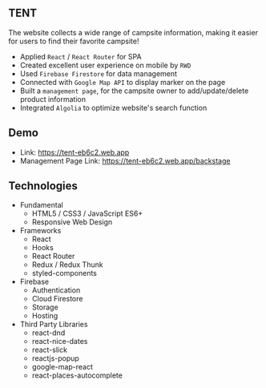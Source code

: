 ## TENT

The website collects a wide range of campsite information, making it easier for users to find their favorite campsite!

- Applied `React` / `React Router` for SPA
- Created excellent user experience on mobile by `RWD`
- Used `Firebase Firestore` for data management
- Connected with `Google Map API` to display marker on the page
- Built a `management page`, for the campsite owner to add/update/delete product information
- Integrated `Algolia` to optimize website's search function


## Demo

- Link: https://tent-eb6c2.web.app
- Management Page Link: https://tent-eb6c2.web.app/backstage

## Technologies

- Fundamental
  - HTML5 / CSS3 / JavaScript ES6+
  - Responsive Web Design
- Frameworks
  - React
  - Hooks
  - React Router
  - Redux / Redux Thunk
  - styled-components
- Firebase
  - Authentication
  - Cloud Firestore
  - Storage
  - Hosting
- Third Party Libraries
  - react-dnd
  - react-nice-dates
  - react-slick
  - reactjs-popup
  - google-map-react
  - react-places-autocomplete
<!-- ![ ](https://firebasestorage.googleapis.com/v0/b/room-801fb.appspot.com/o/demo%2Fflow_chart.jpeg?alt=media&token=f0740417-de48-40d2-9da8-63b5e49f2dd3) -->
<!-- 
## Features

- Sign in / Sign Up -->
